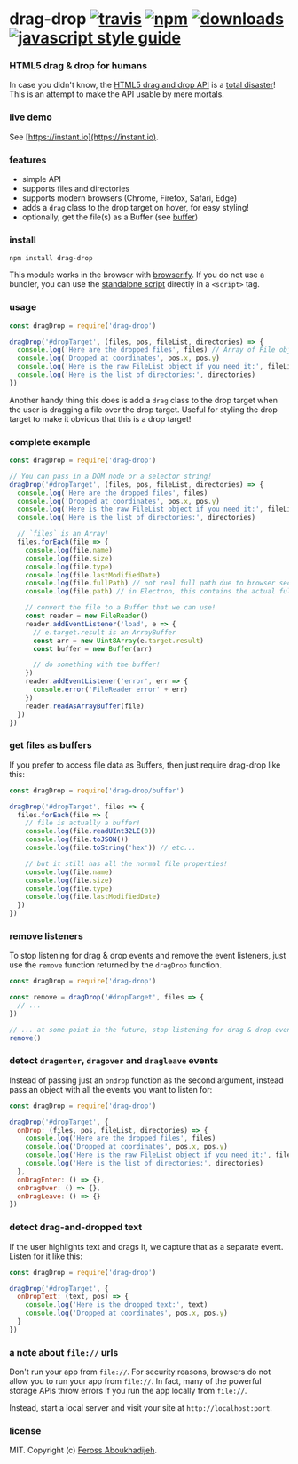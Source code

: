 # drag-drop [![travis][travis-image]][travis-url] [![npm][npm-image]][npm-url] [![downloads][downloads-image]][downloads-url] [![javascript style guide][standard-image]][standard-url]

[travis-image]: https://img.shields.io/travis/feross/drag-drop/master.svg
[travis-url]: https://travis-ci.org/feross/drag-drop
[npm-image]: https://img.shields.io/npm/v/drag-drop.svg
[npm-url]: https://npmjs.org/package/drag-drop
[downloads-image]: https://img.shields.io/npm/dm/drag-drop.svg
[downloads-url]: https://npmjs.org/package/drag-drop
[standard-image]: https://img.shields.io/badge/code_style-standard-brightgreen.svg
[standard-url]: https://standardjs.com

### HTML5 drag & drop for humans

In case you didn't know, the
[HTML5 drag and drop API](https://developer.mozilla.org/en-US/docs/Web/API/HTML_Drag_and_Drop_API)
is a
[total disaster](http://www.quirksmode.org/blog/archives/2009/09/the_html5_drag.html)!
This is an attempt to make the API usable by mere mortals.

### live demo

See [https://instant.io](https://instant.io).

### features

- simple API
- supports files and directories
- supports modern browsers (Chrome, Firefox, Safari, Edge)
- adds a `drag` class to the drop target on hover, for easy styling!
- optionally, get the file(s) as a Buffer (see [buffer](https://github.com/feross/buffer))

### install

```
npm install drag-drop
```

This module works in the browser with [browserify](https://browserify.org). If you do not use a bundler, you can use the [standalone script](https://bundle.run/drag-drop) directly in a `<script>` tag.

### usage

```js
const dragDrop = require('drag-drop')

dragDrop('#dropTarget', (files, pos, fileList, directories) => {
  console.log('Here are the dropped files', files) // Array of File objects
  console.log('Dropped at coordinates', pos.x, pos.y)
  console.log('Here is the raw FileList object if you need it:', fileList)
  console.log('Here is the list of directories:', directories)
})
```

Another handy thing this does is add a `drag` class to the drop target when the user
is dragging a file over the drop target. Useful for styling the drop target to make
it obvious that this is a drop target!

### complete example

```js
const dragDrop = require('drag-drop')

// You can pass in a DOM node or a selector string!
dragDrop('#dropTarget', (files, pos, fileList, directories) => {
  console.log('Here are the dropped files', files)
  console.log('Dropped at coordinates', pos.x, pos.y)
  console.log('Here is the raw FileList object if you need it:', fileList)
  console.log('Here is the list of directories:', directories)

  // `files` is an Array!
  files.forEach(file => {
    console.log(file.name)
    console.log(file.size)
    console.log(file.type)
    console.log(file.lastModifiedDate)
    console.log(file.fullPath) // not real full path due to browser security restrictions
    console.log(file.path) // in Electron, this contains the actual full path

    // convert the file to a Buffer that we can use!
    const reader = new FileReader()
    reader.addEventListener('load', e => {
      // e.target.result is an ArrayBuffer
      const arr = new Uint8Array(e.target.result)
      const buffer = new Buffer(arr)

      // do something with the buffer!
    })
    reader.addEventListener('error', err => {
      console.error('FileReader error' + err)
    })
    reader.readAsArrayBuffer(file)
  })
})
```

### get files as buffers

If you prefer to access file data as Buffers, then just require drag-drop like this:

```js
const dragDrop = require('drag-drop/buffer')

dragDrop('#dropTarget', files => {
  files.forEach(file => {
    // file is actually a buffer!
    console.log(file.readUInt32LE(0))
    console.log(file.toJSON())
    console.log(file.toString('hex')) // etc...

    // but it still has all the normal file properties!
    console.log(file.name)
    console.log(file.size)
    console.log(file.type)
    console.log(file.lastModifiedDate)
  })
})
```

### remove listeners

To stop listening for drag & drop events and remove the event listeners, just use the
`remove` function returned by the `dragDrop` function.

```js
const dragDrop = require('drag-drop')

const remove = dragDrop('#dropTarget', files => {
  // ...
})

// ... at some point in the future, stop listening for drag & drop events
remove()
```

### detect `dragenter`, `dragover` and `dragleave` events

Instead of passing just an `ondrop` function as the second argument, instead pass an
object with all the events you want to listen for:

```js
const dragDrop = require('drag-drop')

dragDrop('#dropTarget', {
  onDrop: (files, pos, fileList, directories) => {
    console.log('Here are the dropped files', files)
    console.log('Dropped at coordinates', pos.x, pos.y)
    console.log('Here is the raw FileList object if you need it:', fileList)
    console.log('Here is the list of directories:', directories)
  },
  onDragEnter: () => {},
  onDragOver: () => {},
  onDragLeave: () => {}
})
```

### detect drag-and-dropped text

If the user highlights text and drags it, we capture that as a separate event.
Listen for it like this:

```js
const dragDrop = require('drag-drop')

dragDrop('#dropTarget', {
  onDropText: (text, pos) => {
    console.log('Here is the dropped text:', text)
    console.log('Dropped at coordinates', pos.x, pos.y)
  }
})
```

### a note about `file://` urls

Don't run your app from `file://`. For security reasons, browsers do not allow you to
run your app from `file://`.  In fact, many of the powerful storage APIs throw errors
if you run the app locally from `file://`.

Instead, start a local server and visit your site at `http://localhost:port`.

### license

MIT. Copyright (c) [Feross Aboukhadijeh](http://feross.org).
